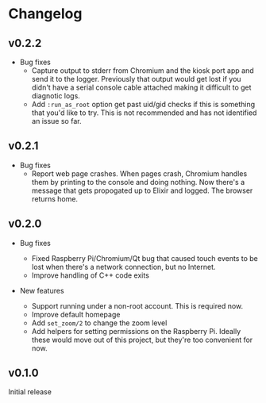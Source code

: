 # Changelog

## v0.2.2

* Bug fixes
  * Capture output to stderr from Chromium and the kiosk port app and send it to
    the logger. Previously that output would get lost if you didn't have a
    serial console cable attached making it difficult to get diagnotic logs.
  * Add `:run_as_root` option get past uid/gid checks if this is something that
    you'd like to try. This is not recommended and has not identified an issue
    so far.

## v0.2.1

* Bug fixes
  * Report web page crashes. When pages crash, Chromium handles them by printing
    to the console and doing nothing. Now there's a message that gets propogated
    up to Elixir and logged. The browser returns home.

## v0.2.0

* Bug fixes
  * Fixed Raspberry Pi/Chromium/Qt bug that caused touch events to be lost when
    there's a network connection, but no Internet.
  * Improve handling of C++ code exits

* New features
  * Support running under a non-root account. This is required now.
  * Improve default homepage
  * Add `set_zoom/2` to change the zoom level
  * Add helpers for setting permissions on the Raspberry Pi. Ideally these would
    move out of this project, but they're too convenient for now.

## v0.1.0

Initial release

